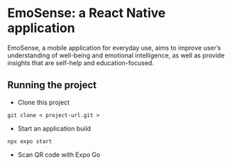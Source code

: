 # EmoSense: a React Native application

EmoSense, a mobile application for everyday use, aims to improve user’s understanding of well-being and emotional intelligence, as well as provide insights that are self-help and education-focused. 


## Running the project

- Clone this project
```
git clone < project-url.git >
```

- Start an application build
```
npx expo start
```
- Scan QR code with Expo Go